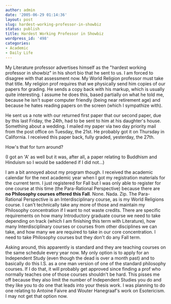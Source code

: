 ```yaml
---
author: admin
date: '2005-06-29 01:14:36'
layout: post
slug: hardest-working-professor-in-showbiz
status: publish
title: Hardest Working Professor in Showbiz
wordpress_id: '498'
categories:
- Academic
- Daily Life
---
```

My Literature professor advertises himself as the "hardest working professor  in showbiz" in his short bio that he sent to us. I am forced to disagree with  that assessment now. My World Religion professor must take that title. My  religion prof requires that we physically send him copies of our papers for  grading. He sends a copy back with his markup, which is usually quite  interesting. I assume he does this, based partially on what he told me, because  he isn't super computer friendly (being near retirement age) and because he  hates reading papers on the screen (which I sympathize with).

He sent us a note with our returned first paper that our second paper, due by  this last Friday, the 24th, had to be sent to him at his daughter's house.  Something about a wedding. I mailed my paper via two day priority mail from the  post office on Tuesday, the 21st. He probably got it on Thursday in California.  I received this paper back, fully graded, yesterday, the 27th.

How's that for turn around?

(I got an 'A' as well but it was, after all, a paper relating to Buddhism and  Hinduism so I would be saddened if I did not...)

I am a bit annoyed about my program though. I received the academic calendar  for the next academic year when I got my registration materials for the current  term. I just registered for Fall but I was only able to register for one course  at this time (the Para-Rational Perspective) because there are <strong>no Philosophy  courses offered this Fall</strong>. None. Nada. Zip. The Para-Rational Perspective is  an Interdisciplinary course, as is my World Religions course. I can't  technically take any more of those and maintain my Philosophy concentration if I  want to not waste credits. There are specific requirements on how many  Introductory graduate course we need to take depending on track (which I am  finishing this term with Literature), how many Interdisciplinary courses or  courses from other disciplines we can take, and how many we are required to take  in our core concentration. I need to take Philosophy courses but they don't do  any Fall term.

Asking around, this apparently is standard and they are teaching courses on  the same schedule every year now. My only option is to apply for an Independent  Study (even though the dead is over a month past) and to basically do this I.S.  as a one man version of one of the standard philosophy courses. If I do that, it  will probably get approved since finding a prof who normally teaches one of  those courses shouldn't be hard. This pisses me off because they also limit the  number of Independent Studies you do and they like you to do one that leads into  your thesis work. I was planning to do one relating to Antoine Faivre and Wouter  Hanegraaf's work on Esotericism. I may not get that option now.
